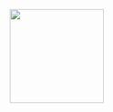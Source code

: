 <p align="center">
  <a href="https://github.com/lucas-zampiva/github-readme-stats">
    <img
      align="center"
      height="165"
      src="https://github-readme-stats.vercel.app/api?username=lucas-zampiva&count_private=true&show_icons=true&custom_title=Github%20Status&hide=issues&theme=radical"
    />
  </a>
</p>

